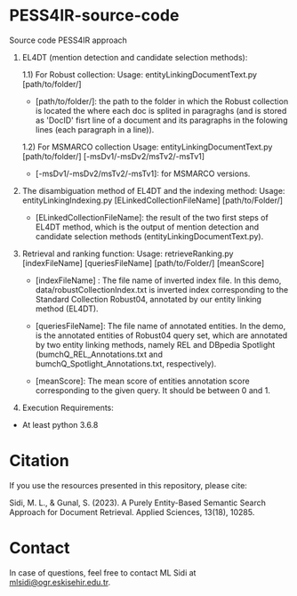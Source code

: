 # PESS4IR-source-code
Source code PESS4IR approach

1) EL4DT (mention detection and candidate selection methods):
   
   1.1) For Robust collection: Usage: entityLinkingDocumentText.py [path/to/folder/]
    + [path/to/folder/]: the path to the folder in which the Robust collection is located the where each doc is splited in paragraghs (and is stored as 'DocID' fisrt line of a document and its paragraphs in the folowing lines (each paragraph in a line)).
    
   1.2) For MSMARCO collection Usage: entityLinkingDocumentText.py [path/to/folder/] [-msDv1/-msDv2/msTv2/-msTv1]
    + [-msDv1/-msDv2/msTv2/-msTv1]: for MSMARCO versions.

2) The disambiguation method of EL4DT and the indexing method: Usage: entityLinkingIndexing.py [ELinkedCollectionFileName] [path/to/Folder/]
    + [ELinkedCollectionFileName]: the result of the two first steps of EL4DT method, which is the output of mention detection and candidate selection methods (entityLinkingDocumentText.py).

3) Retrieval and ranking function: Usage: retrieveRanking.py [indexFileName] [queriesFileName] [path/to/Folder/] [meanScore]

    + [indexFileName] : The file name of inverted index file. In this demo, data/robustCollectionIndex.txt is inverted index corresponding to the Standard Collection Robust04, annotated by our entity linking method (EL4DT).

    + [queriesFileName]: The file name of annotated entities. In the demo, is the annotated entities of Robust04 query set, which are annotated by two entity linking methods, namely REL and DBpedia Spotlight (bumchQ_REL_Annotations.txt and bumchQ_Spotlight_Annotations.txt, respectively).

    + [meanScore]: The mean score of entities annotation score corresponding to the given query. It should be between 0 and 1.

4) Execution Requirements:
  - At least python 3.6.8

# Citation
If you use the resources presented in this repository, please cite:

Sidi, M. L., & Gunal, S. (2023). A Purely Entity-Based Semantic Search Approach for Document Retrieval. Applied Sciences, 13(18), 10285.

# Contact
In case of questions, feel free to contact ML Sidi at mlsidi@ogr.eskisehir.edu.tr.
